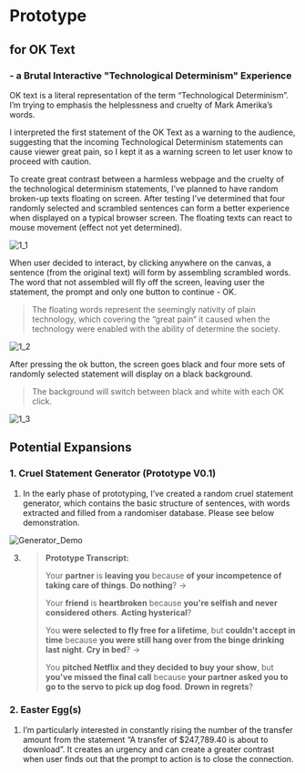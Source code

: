 # Prototype 

## for OK Text

### - a Brutal Interactive "Technological Determinism" Experience

OK text is a literal representation of the term “Technological Determinism”. I’m trying to emphasis the helplessness and cruelty of Mark Amerika’s words. 

I interpreted the first statement of the OK Text as a warning to the audience, suggesting that the incoming Technological Determinism statements can cause viewer great pain, so I kept it as a warning screen to let user know to proceed with caution.

To create great contrast between a harmless webpage and the cruelty of the technological determinism statements, I’ve planned to have random broken-up texts floating on screen. After testing I’ve determined that four randomly selected and scrambled sentences can form a better experience when displayed on a typical browser screen. The floating texts can react to mouse movement (effect not yet determined).

![1_1](https://github.com/YutangMoo/MakeCode/blob/master/Week_08/Prototype_OK_Texts/Images/1_1.gif)

When user decided to interact, by clicking anywhere on the canvas, a sentence (from the original text) will form by assembling scrambled words. The word that not assembled will fly off the screen, leaving user the statement, the prompt and only one button to continue - OK.

> The floating words represent the seemingly nativity of plain technology, which covering the “great pain“ it caused when the technology were enabled with the ability of determine the society.

![1_2](https://github.com/YutangMoo/MakeCode/blob/master/Week_08/Prototype_OK_Texts/Images/1_2.gif)

After pressing the ok button, the screen goes black and four more sets of randomly selected statement will display on a black background. 

> The background will switch between black and white with each OK click.

![1_3](https://github.com/YutangMoo/MakeCode/blob/master/Week_08/Prototype_OK_Texts/Images/1_3.gif)



## Potential Expansions

### 1. Cruel Statement Generator (Prototype V0.1)

1. In the early phase of prototyping, I’ve created a random cruel statement generator, which contains the basic structure of sentences, with words extracted and filled from a randomiser database. Please see below demonstration.

![Generator_Demo](https://github.com/YutangMoo/MakeCode/blob/master/Week_08/Prototype_OK_Texts/Images/Generator_Demo.gif)

3. > **Prototype Transcript:**
   >
   > Your **partner** is **leaving you** because **of your incompetence of taking care of things**. **Do nothing**? →
   >
   > Your **friend** is **heartbroken** because **you're selfish and never considered others**. **Acting hysterical**?
   >
   > You **were selected to fly free for a lifetime**, but **couldn't accept in time** because  **you were still hang over from the binge drinking last night**. **Cry in bed**? →
   >
   > You **pitched Netflix and they decided to buy your show**, but **you've missed the final call** because **your partner asked you to go to the servo to pick up dog food**. **Drown in regrets**?

### 2. Easter Egg(s)

1. I’m particularly interested in constantly rising the number of the transfer amount from the statement “A transfer of $247,789.40 is about to download”. It creates an urgency and can create a greater contrast when user finds out that the prompt to action is to close the connection.



